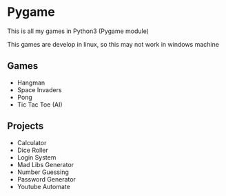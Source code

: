 # Pygame

This is all my games in Python3 (Pygame module)

This games are develop in linux, so this may not work in windows machine  

## Games

* Hangman
* Space Invaders
* Pong
* Tic Tac Toe (AI)

## Projects

* Calculator
* Dice Roller
* Login System
* Mad Libs Generator
* Number Guessing
* Password Generator
* Youtube Automate
